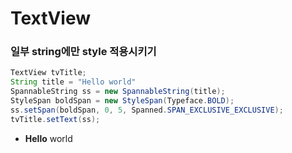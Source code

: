 # TextView
### 일부 string에만 style 적용시키기
```java
TextView tvTitle;
String title = "Hello world"
SpannableString ss = new SpannableString(title);
StyleSpan boldSpan = new StyleSpan(Typeface.BOLD);
ss.setSpan(boldSpan, 0, 5, Spanned.SPAN_EXCLUSIVE_EXCLUSIVE);
tvTitle.setText(ss);
```
- **Hello** world
